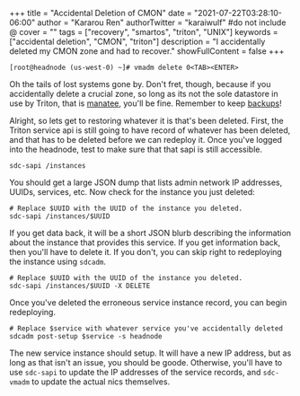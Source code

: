 +++
title = "Accidental Deletion of CMON"
date = "2021-07-22T03:28:10-06:00"
author = "Kararou Ren"
authorTwitter = "karaiwulf" #do not include @
cover = ""
tags = ["recovery", "smartos", "triton", "UNIX"]
keywords = ["accidental deletion", "CMON", "triton"]
description = "I accidentally deleted my CMON zone and had to recover."
showFullContent = false
+++

`[root@headnode (us-west-0) ~]# vmadm delete 0<TAB><ENTER>`

Oh the tails of lost systems gone by.  Don't fret, though, because if you
accidentally delete a crucial zone, so long as its not the sole datastore
in use by Triton, that is [manatee](https://github.com/joyent/manatee), you'll
be fine.  Remember to keep [backups](/posts/triton-backups)!

Alright, so lets get to restoring whatever it is that's been deleted.  First,
the Triton service api is still going to have record of whatever has been
deleted, and that has to be deleted before we can redeploy it.  Once you've
logged into the headnode, test to make sure that that sapi is still accessible.

```
sdc-sapi /instances
```

You should get a large JSON dump that lists admin network IP addresses, UUIDs,
services, etc.  Now check for the instance you just deleted:

```
# Replace $UUID with the UUID of the instance you deleted.
sdc-sapi /instances/$UUID
```

If you get data back, it will be a short JSON blurb describing the information
about the instance that provides this service.  If you get information back,
then you'll have to delete it.  If you don't, you can skip right to redeploying
the instance using `sdcadm`.

```
# Replace $UUID with the UUID of the instance you deleted.
sdc-sapi /instances/$UUID -X DELETE
```

Once you've deleted the erroneous service instance record, you can begin
redeploying.

```
# Replace $service with whatever service you've accidentally deleted
sdcadm post-setup $service -s headnode
```

The new service instance should setup.  It will have a new IP address, but as
long as that isn't an issue, you should be goode.  Otherwise, you'll have to
use `sdc-sapi` to update the IP addresses of the service records, and
`sdc-vmadm` to update the actual nics themselves.

